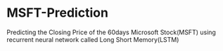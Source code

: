 # MSFT-Prediction

Predicting the Closing Price of the 60days  Microsoft Stock(MSFT) using recurrent neural network called Long Short Memory(LSTM)
